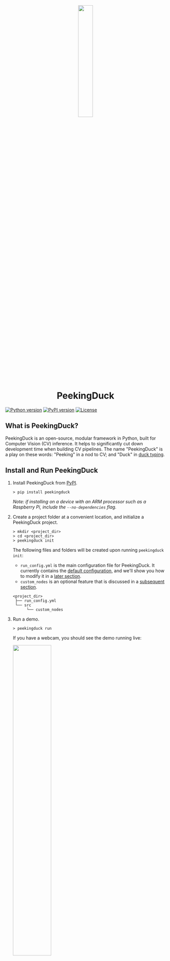 <div align="center">
    <img src="images/readme/peekingduck.png" width="30%">
    <h1>PeekingDuck</h1>
</div>

[![Python version](https://img.shields.io/badge/python-3.6%20%7C%203.7%20%7C%203.8-blue.svg)](https://pypi.org/project/peekingduck/)
[![PyPI version](https://badge.fury.io/py/peekingduck.svg)](https://pypi.org/project/peekingduck/)
[![License](https://img.shields.io/badge/license-Apache%202.0-blue.svg)](LICENSE)

## What is PeekingDuck?

PeekingDuck is an open-source, modular framework in Python, built for Computer Vision (CV) inference. It helps to significantly cut down development time when building CV pipelines. The name "PeekingDuck" is a play on these words: "Peeking" in a nod to CV; and "Duck" in [duck typing](https://en.wikipedia.org/wiki/Duck_typing).

## Install and Run PeekingDuck

1. Install PeekingDuck from [PyPI](https://pypi.org/project/peekingduck/).
    ```
    > pip install peekingduck
    ```
    *Note: if installing on a device with an ARM processor such as a Raspberry Pi, include the `--no-dependencies` flag.*

2. Create a project folder at a convenient location, and initialize a PeekingDuck project.
    ```
    > mkdir <project_dir>
    > cd <project_dir>
    > peekingduck init
    ```
    The following files and folders will be created upon running `peekingduck init`:
    - `run_config.yml` is the main configuration file for PeekingDuck. It currently contains the [default configuration](run_config.yml), and we'll show you how to modify it in a [later section](#changing-nodes-and-settings).
    - `custom_nodes` is an optional feature that is discussed in a [subsequent section](#create-custom-nodes).
    ```
    <project_dir>
     ├── run_config.yml
     └── src
          └── custom_nodes
    ```

3. Run a demo.
    ```
    > peekingduck run
    ```

    If you have a webcam, you should see the demo running live:

    <img src="images/readme/yolo_demo.gif" width="50%">

    The previous command looks for a `run_config.yml` in the current directory. You can also specify the path of a different config file to be used, as follows:
    ```
    > peekingduck run --config_path <path_to_config>
    ```

    Terminate the program by clicking on the output screen and pressing `q`.

4. For more help on how to use PeekingDuck's command line interface, you can use `peekingduck --help`.

## How PeekingDuck Works

**Nodes** are the building blocks of PeekingDuck. Each node is a wrapper for a Python function, and contains information on how other PeekingDuck nodes may interact with it.

PeekingDuck has 5 types of nodes:

<img src="diagrams/node_types.drawio.svg">

A **pipeline** governs the behavior of a chain of nodes. The diagram below shows the pipeline used in the previous demo. Nodes in a pipeline are called in sequential order, and the output of one node will be the input to another. For example, `input.live` produces "img", which is taken in by `model.yolo`, and `model.yolo` produces "bboxes", which is taken in by `draw.bbox`.

<img src="diagrams/yolo_demo.drawio.svg">

## Changing Nodes and Settings

Earlier on, the `peekingduck init` command created the `run_config.yml` file, which is PeekingDuck's main configuration file and is responsible for:
- Selecting which nodes to include in the pipeline
- Configuring node behaviour

**1. Selecting which nodes to include in the pipeline**:

  - In the earlier object detection demo, `run_config.yml` used the following nodes:
    ```
    nodes:
      - input.live
      - model.yolo
      - draw.bbox
      - output.screen
    ```
  - Now, let's modify it to run a pose estimation demo using the following nodes:
    ```
    nodes:
      - input.live
      - model.posenet
      - draw.poses
      - output.screen
    ```

  - If you have a webcam, you should see the demo running live:

    <img src="images/readme/posenet_demo.gif" width="50%">

    Terminate the program by clicking on the output screen and pressing `q`.

**2. Configuring node behaviour**:
- If you're not using a webcam, don't worry about missing out! PeekingDuck is also able to work on recorded videos or saved images, and we'll use the `input.recorded` and `output.media_writer` nodes for that. For this demo, you'll have to [download](https://peekingduck.blob.core.windows.net/videos/ducks.mp4.zip) and unzip a short video of ducks, and use `model.yolo` again to detect them.

- We'll need to change the settings of 3 nodes, in order to set the input and output directories, and also to alter the object to be detected from a human to a bird, as follows:
  ```
  nodes:
    - input.recorded:       # note the ":"
        input_dir: <directory where videos/images are stored>
    - model.yolo:           # note the ":"
        detect_ids: [14]    # ID to detect the "bird" class is 14 for this model
    - draw.bbox
    - output.media_writer:  # note the ":"
        output_dir: <directory to save results>
  ```
- Once PeekingDuck has finished running, the processed files will be saved to the specified output directory. Open the processed file and you should get this:

  <img src="images/readme/ducks_demo.gif" width="50%">

- To find out what other settings can be tweaked for different nodes, check out PeekingDuck's [node glossary](docs/node_glossary.md).

## Explore PeekingDuck Nodes

AI models are cool and fun, but we're even more interested to use them to solve real-world problems. We've combined heuristic nodes with model nodes to create **use cases**, such as [social distancing](https://aisingapore.org/2020/06/hp-social-distancing/) and [group size checking](https://aisingapore.org/2021/05/covid-19-stay-vigilant-with-group-size-checker/) to help combat COVID-19. For more details, click on the heading of each use case below.

| | |
|-|-|
| [Social Distancing](docs/source/use_cases/social_distancing.md) | [Zone Counting](docs/source/use_cases/zone_counting.md) |
|<img src="images/readme/social_distancing.gif" width="100%"> |<img src="images/readme/zone_counting.gif" width="100%">|
| [Group Size Checking](docs/source/use_cases/group_size_checking.md) | [Object Counting](docs/source/use_cases/object_counting.md) |
|<img src="images/readme/group_size_check_2.gif" width="100%">|<img src="images/readme/object_counting.gif" width="100%"> |
| | |

We're constantly developing new nodes to increase PeekingDuck's capabilities. You've gotten a taste of some of our commonly used nodes in the previous demos, but PeekingDuck can do a lot more. To see what other nodes available, check out the [node glossary](docs/source/node_glossary.md).

## Create Custom Nodes

You may need to create your own custom nodes. Perhaps you'd like to take a snapshot of a video frame, and post it to your API endpoint; perhaps you have a model trained on a custom dataset, and would like to use PeekingDuck's `input`, `draw`, and `output` nodes.

We've designed PeekingDuck to be very flexible - you can create your own nodes and use them with ours. This [guide](docs/source/introduction/guide_custom_nodes.md) provides more details on how to do that.

## Acknowledgements

This project is supported by the National Research Foundation, Singapore under its AI Singapore Programme (AISG-RP-2019-050). Any opinions, findings and conclusions or recommendations expressed in this material are those of the author(s) and do not reflect the views of National Research Foundation, Singapore.

## License

PeekingDuck is under the open source [Apache License 2.0](LICENSE) (:

Even so, your organisation may require legal proof of its right to use PeekingDuck, due to circumstances such as the following:
- Your organisation is using PeekingDuck in a jurisdiction that does not recognise this license
- Your legal department requires a license to be purchased
- Your organisation wants to hold a tangible legal document as evidence of the legal right to use and distribute PeekingDuck

[Contact us](https://aisingapore.org/home/contact/) if any of these circumstances apply to you.



